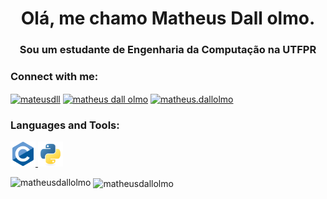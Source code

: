 <h1 align="center">Olá, me chamo Matheus Dall olmo.</h1>
<h3 align="center">Sou um estudante de Engenharia da Computação na UTFPR</h3>

<h3 align="left">Connect with me:</h3>
<p align="left">
<a href="https://twitter.com/mateusdll" target="blank"><img align="center" src="https://raw.githubusercontent.com/rahuldkjain/github-profile-readme-generator/master/src/images/icons/Social/twitter.svg" alt="mateusdll" height="30" width="40" /></a>
<a href="https://fb.com/matheus dall olmo" target="blank"><img align="center" src="https://raw.githubusercontent.com/rahuldkjain/github-profile-readme-generator/master/src/images/icons/Social/facebook.svg" alt="matheus dall olmo" height="30" width="40" /></a>
<a href="https://instagram.com/matheus.dallolmo" target="blank"><img align="center" src="https://raw.githubusercontent.com/rahuldkjain/github-profile-readme-generator/master/src/images/icons/Social/instagram.svg" alt="matheus.dallolmo" height="30" width="40" /></a>
</p>

<h3 align="left">Languages and Tools:</h3>
<p align="left"> <a href="https://www.cprogramming.com/" target="_blank" rel="noreferrer"> <img src="https://raw.githubusercontent.com/devicons/devicon/master/icons/c/c-original.svg" alt="c" width="40" height="40"/> </a> <a href="https://www.python.org" target="_blank" rel="noreferrer"> <img src="https://raw.githubusercontent.com/devicons/devicon/master/icons/python/python-original.svg" alt="python" width="40" height="40"/> </a> </p>

<p><img align="left" src="https://github-readme-stats.vercel.app/api/top-langs?username=matheusdallolmo&show_icons=true&locale=en&layout=compact" alt="matheusdallolmo" /></p>

<p>&nbsp;<img align="center" src="https://github-readme-stats.vercel.app/api?username=matheusdallolmo&show_icons=true&locale=en" alt="matheusdallolmo" /></p>
